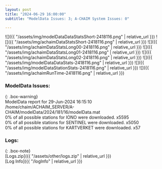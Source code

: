 ```yaml
---
layout: post
title: "2024-06-29 16:00:00"
subtitle: "ModelData Issues: 3; A-CHAIM System Issues: 0"

---
```


![]({{ "/assets/img/modelDataDataStatsShort-2418116.png" | relative_url }})
![]({{ "/assets/img/achaimDataStatsShort-2418116.png" | relative_url }})
![]({{ "/assets/img/achaimDataStatsLong00-2418116.png" | relative_url }})
![]({{ "/assets/img/achaimDataStatsLong01-2418116.png" | relative_url }})
![]({{ "/assets/img/achaimDataStatsLong02-2418116.png" | relative_url }})
![]({{ "/assets/img/modelDataDataStats-2418116.png" | relative_url }})
![]({{ "/assets/img/modelDataStationStats-2418116.png" | relative_url }})
![]({{ "/assets/img/achaimRunTime-2418116.png" | relative_url }})


### ModelData Issues:  
  
{: .box-warning}  
 ModelData report for 29-Jun-2024 16:15:10   
 /home/chaim/ACHAIM_SERVER/A-CHAIM/modelData/2024/181/16/modelData.mat   
 0% of all possible stations for IONO were downloaded. x5595   
 0% of all possible stations for SENTINEL were downloaded. x5050   
 0% of all possible stations for KARTVERKET were downloaded. x57   
  


### Logs:  
  
{: .box-note}  
[Logs.zip]({{ "/assets/other/logs.zip" | relative_url }})  
[Log Info]({{ "/logInfo" | relative_url }})  
